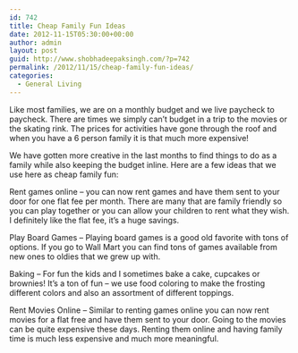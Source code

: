 ```yaml
---
id: 742
title: Cheap Family Fun Ideas
date: 2012-11-15T05:30:00+00:00
author: admin
layout: post
guid: http://www.shobhadeepaksingh.com/?p=742
permalink: /2012/11/15/cheap-family-fun-ideas/
categories:
  - General Living
---
```

Like most families, we are on a monthly budget and we live paycheck to paycheck. There are times we simply can’t budget in a trip to the movies or the skating rink. The prices for activities have gone through the roof and when you have a 6 person family it is that much more expensive!

We have gotten more creative in the last months to find things to do as a family while also keeping the budget inline. Here are a few ideas that we use here as cheap family fun:

Rent games online – you can now rent games and have them sent to your door for one flat fee per month. There are many that are family friendly so you can play together or you can allow your children to rent what they wish. I definitely like the flat fee, it’s a huge savings.

Play Board Games – Playing board games is a good old favorite with tons of options. If you go to Wall Mart you can find tons of games available from new ones to oldies that we grew up with.

Baking – For fun the kids and I sometimes bake a cake, cupcakes or brownies! It’s a ton of fun – we use food coloring to make the frosting different colors and also an assortment of different toppings.

Rent Movies Online – Similar to renting games online you can now rent movies for a flat free and have them sent to your door. Going to the movies can be quite expensive these days. Renting them online and having family time is much less expensive and much more meaningful.